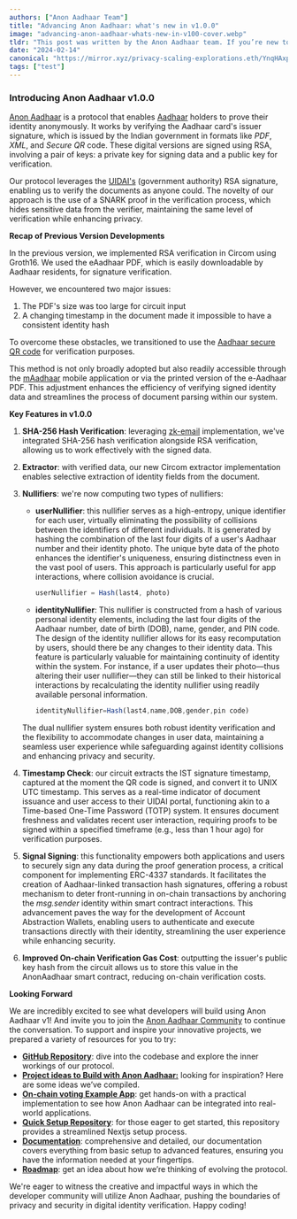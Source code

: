 ```yaml
---
authors: ["Anon Aadhaar Team"]
title: "Advancing Anon Aadhaar: what's new in v1.0.0"
image: "advancing-anon-aadhaar-whats-new-in-v100-cover.webp"
tldr: "This post was written by the Anon Aadhaar team. If you’re new to Anon Aadhaar make sure to read our [initial announcement post](https://mirror.xyz/privacy-scaling-explorations.eth/6R8kACTYp9mF3eIpLZMXs8JAQmTyb6Uy8KnZqzmDFZI)."
date: "2024-02-14"
canonical: "https://mirror.xyz/privacy-scaling-explorations.eth/YnqHAxpjoWl4e_K2opKPN4OAy5EU4sIJYYYHFCjkNOE"
tags: ["test"]
---
```


### **Introducing Anon Aadhaar v1.0.0**

[Anon Aadhaar](https://github.com/anon-aadhaar/anon-aadhaar) is a protocol that enables [Aadhaar](https://en.wikipedia.org/wiki/Aadhaar) holders to prove their identity anonymously. It works by verifying the Aadhaar card's issuer signature, which is issued by the Indian government in formats like *PDF*, _XML_, and _Secure QR_ code. These digital versions are signed using RSA, involving a pair of keys: a private key for signing data and a public key for verification.

Our protocol leverages the [UIDAI's](https://uidai.gov.in/en/about-uidai.html) (government authority) RSA signature, enabling us to verify the documents as anyone could. The novelty of our approach is the use of a SNARK proof in the verification process, which hides sensitive data from the verifier, maintaining the same level of verification while enhancing privacy.

**Recap of Previous Version Developments**

In the previous version, we implemented RSA verification in Circom using Groth16. We used the eAadhaar PDF, which is easily downloadable by Aadhaar residents, for signature verification.

However, we encountered two major issues:

1.  The PDF's size was too large for circuit input
2.  A changing timestamp in the document made it impossible to have a consistent identity hash

To overcome these obstacles, we transitioned to use the [Aadhaar secure QR code](https://uidai.gov.in/en/ecosystem/authentication-devices-documents/qr-code-reader.html) for verification purposes.

This method is not only broadly adopted but also readily accessible through the [mAadhaar](https://uidai.gov.in/en/contact-support/have-any-question/285-english-uk/faqs/your-aadhaar/maadhaar-faqs.html) mobile application or via the printed version of the e-Aadhaar PDF. This adjustment enhances the efficiency of verifying signed identity data and streamlines the process of document parsing within our system.

**Key Features in v1.0.0**

1.  **SHA-256 Hash Verification**: leveraging [zk-email](https://github.com/zkemail) implementation, we've integrated SHA-256 hash verification alongside RSA verification, allowing us to work effectively with the signed data.
2.  **Extractor**: with verified data, our new Circom extractor implementation enables selective extraction of identity fields from the document.
3.  **Nullifiers**: we're now computing two types of nullifiers:

    - **userNullifier**: this nullifier serves as a high-entropy, unique identifier for each user, virtually eliminating the possibility of collisions between the identifiers of different individuals. It is generated by hashing the combination of the last four digits of a user's Aadhaar number and their identity photo. The unique byte data of the photo enhances the identifier's uniqueness, ensuring distinctness even in the vast pool of users. This approach is particularly useful for app interactions, where collision avoidance is crucial.

      ```jsx
      userNullifier = Hash(last4, photo)
      ```

    - **identityNullifier**: This nullifier is constructed from a hash of various personal identity elements, including the last four digits of the Aadhaar number, date of birth (DOB), name, gender, and PIN code. The design of the identity nullifier allows for its easy recomputation by users, should there be any changes to their identity data. This feature is particularly valuable for maintaining continuity of identity within the system. For instance, if a user updates their photo—thus altering their user nullifier—they can still be linked to their historical interactions by recalculating the identity nullifier using readily available personal information.

      ```jsx
      identityNullifier=Hash(last4,name,DOB,gender,pin code)
      ```

    The dual nullifier system ensures both robust identity verification and the flexibility to accommodate changes in user data, maintaining a seamless user experience while safeguarding against identity collisions and enhancing privacy and security.

4.  **Timestamp Check**: our circuit extracts the IST signature timestamp, captured at the moment the QR code is signed, and convert it to UNIX UTC timestamp. This serves as a real-time indicator of document issuance and user access to their UIDAI portal, functioning akin to a Time-based One-Time Password (TOTP) system. It ensures document freshness and validates recent user interaction, requiring proofs to be signed within a specified timeframe (e.g., less than 1 hour ago) for verification purposes.
5.  **Signal Signing**: this functionality empowers both applications and users to securely sign any data during the proof generation process, a critical component for implementing ERC-4337 standards. It facilitates the creation of Aadhaar-linked transaction hash signatures, offering a robust mechanism to deter front-running in on-chain transactions by anchoring the _msg.sender_ identity within smart contract interactions. This advancement paves the way for the development of Account Abstraction Wallets, enabling users to authenticate and execute transactions directly with their identity, streamlining the user experience while enhancing security.
6.  **Improved On-chain Verification Gas Cost**: outputting the issuer's public key hash from the circuit allows us to store this value in the AnonAadhaar smart contract, reducing on-chain verification costs.

**Looking Forward**

We are incredibly excited to see what developers will build using Anon Aadhaar v1! And invite you to join the [Anon Aadhaar Community](https://t.me/anon_aadhaar) to continue the conversation. To support and inspire your innovative projects, we prepared a variety of resources for you to try:

- **[GitHub Repository](https://github.com/anon-aadhaar/anon-aadhaar)**: dive into the codebase and explore the inner workings of our protocol.
- **[Project ideas to Build with Anon Aadhaar:](https://github.com/anon-aadhaar/anon-aadhaar/discussions/155)** looking for inspiration? Here are some ideas we’ve compiled.
- **[On-chain voting Example App](https://github.com/anon-aadhaar/boilerplate)**: get hands-on with a practical implementation to see how Anon Aadhaar can be integrated into real-world applications.
- **[Quick Setup Repository](https://github.com/anon-aadhaar/quick-setup)**: for those eager to get started, this repository provides a streamlined Nextjs setup process.
- **[Documentation](https://anon-aadhaar-documentation.vercel.app/)**: comprehensive and detailed, our documentation covers everything from basic setup to advanced features, ensuring you have the information needed at your fingertips.
- **[Roadmap](https://github.com/privacy-scaling-explorations/bandada/discussions/350)**: get an idea about how we’re thinking of evolving the protocol.

We're eager to witness the creative and impactful ways in which the developer community will utilize Anon Aadhaar, pushing the boundaries of privacy and security in digital identity verification. Happy coding!
